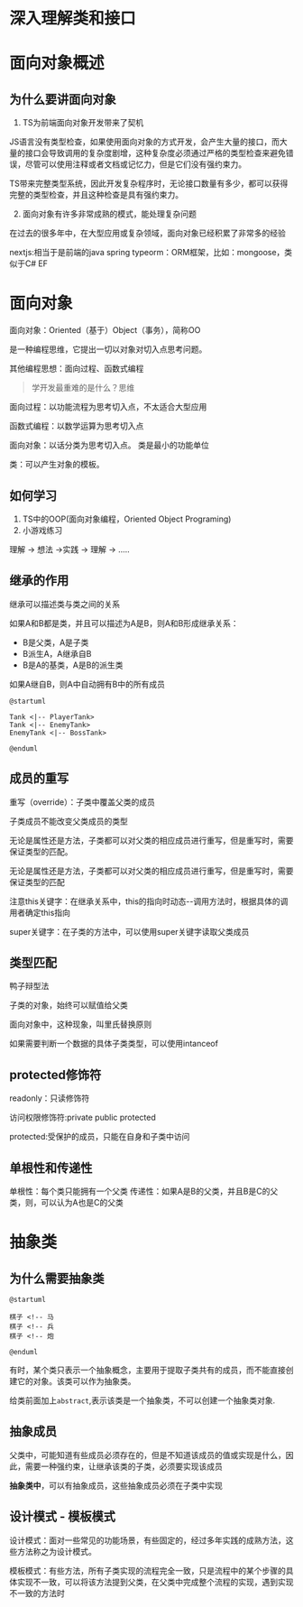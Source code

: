 # 深入理解类和接口

# 面向对象概述

## 为什么要讲面向对象

1. TS为前端面向对象开发带来了契机

JS语言没有类型检查，如果使用面向对象的方式开发，会产生大量的接口，而大量的接口会导致调用的复杂度剧增，这种复杂度必须通过严格的类型检查来避免错误，尽管可以使用注释或者文档或记忆力，但是它们没有强约束力。

TS带来完整类型系统，因此开发复杂程序时，无论接口数量有多少，都可以获得完整的类型检查，并且这种检查是具有强约束力。

2. 面向对象有许多非常成熟的模式，能处理复杂问题

在过去的很多年中，在大型应用或复杂领域，面向对象已经积累了非常多的经验

nextjs:相当于是前端的java spring
typeorm：ORM框架，比如：mongoose，类似于C# EF

# 面向对象

面向对象：Oriented（基于）Object（事务），简称OO

是一种编程思维，它提出一切以对象对切入点思考问题。

其他编程思想：面向过程、函数式编程

> 学开发最重难的是什么？思维

面向过程：以功能流程为思考切入点，不太适合大型应用

函数式编程：以数学运算为思考切入点

面向对象：以话分类为思考切入点。 类是最小的功能单位

类：可以产生对象的模板。

## 如何学习

1. TS中的OOP(面向对象编程，Oriented Object Programing)
2. 小游戏练习

理解 -> 想法 ->实践 -> 理解 -> .....

## 继承的作用

继承可以描述类与类之间的关系

如果A和B都是类，并且可以描述为A是B，则A和B形成继承关系：

- B是父类，A是子类
- B派生A，A继承自B
- B是A的基类，A是B的派生类


如果A继自B，则A中自动拥有B中的所有成员

```puml
@startuml

Tank <|-- PlayerTank>
Tank <|-- EnemyTank>
EnemyTank <|-- BossTank>

@enduml
```
## 成员的重写

重写（override）：子类中覆盖父类的成员

子类成员不能改变父类成员的类型

无论是属性还是方法，子类都可以对父类的相应成员进行重写，但是重写时，需要保证类型的匹配。

无论是属性还是方法，子类都可以对父类的相应成员进行重写，但是重写时，需要保证类型的匹配

注意this关键字：在继承关系中，this的指向时动态--调用方法时，根据具体的调用者确定this指向

super关键字：在子类的方法中，可以使用super关键字读取父类成员


## 类型匹配

鸭子辩型法

子类的对象，始终可以赋值给父类

面向对象中，这种现象，叫里氏替换原则

如果需要判断一个数据的具体子类类型，可以使用intanceof

## protected修饰符

readonly：只读修饰符

访问权限修饰符:private public protected

protected:受保护的成员，只能在自身和子类中访问

## 单根性和传递性

单根性：每个类只能拥有一个父类
传递性：如果A是B的父类，并且B是C的父类，则，可以认为A也是C的父类


# 抽象类

## 为什么需要抽象类

```puml
@startuml

棋子 <!-- 马
棋子 <!-- 兵
棋子 <!-- 炮

@enduml
```

有时，某个类只表示一个抽象概念，主要用于提取子类共有的成员，而不能直接创建它的对象。该类可以作为抽象类。

给类前面加上```abstract```,表示该类是一个抽象类，不可以创建一个抽象类对象.

## 抽象成员

父类中，可能知道有些成员必须存在的，但是不知道该成员的值或实现是什么，因此，需要一种强约束，让继承该类的子类，必须要实现该成员

**抽象类中**，可以有抽象成员，这些抽象成员必须在子类中实现

## 设计模式 - 模板模式

设计模式：面对一些常见的功能场景，有些固定的，经过多年实践的成熟方法，这些方法称之为设计模式。

模板模式：有些方法，所有子类实现的流程完全一致，只是流程中的某个步骤的具体实现不一致，可以将该方法提到父类，在父类中完成整个流程的实现，遇到实现不一致的方法时